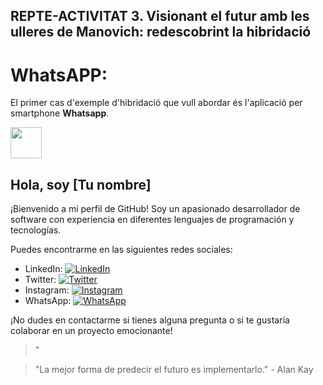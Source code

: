 ## REPTE-ACTIVITAT 3. Visionant el futur amb les ulleres de Manovich: redescobrint la hibridació
# WhatsAPP:

El primer cas d'exemple d'hibridació que vull abordar és l'aplicació per smartphone **Whatsapp**. 

<img src="https://raw.githubusercontent.com/FortAwesome/Font-Awesome/6.x/svgs/solid/crown.svg" width="50" height="50">


## Hola, soy [Tu nombre]

¡Bienvenido a mi perfil de GitHub! Soy un apasionado desarrollador de software con experiencia en diferentes lenguajes de programación y tecnologías.

Puedes encontrarme en las siguientes redes sociales:

- LinkedIn: [![LinkedIn](https://example.com/linkedin-logo.png)](URL_de_tu_perfil)
- Twitter: [![Twitter](https://example.com/twitter-logo.png)](https://twitter.com/TuNombreDeUsuario)
- Instagram: [![Instagram](https://example.com/instagram-logo.png)](https://www.instagram.com/TuNombreDeUsuario)
- WhatsApp: [![WhatsApp](https://example.com/whatsapp-logo.png)](https://wa.me/XXXXXXXXXX)

¡No dudes en contactarme si tienes alguna pregunta o si te gustaría colaborar en un proyecto emocionante!

> "

> "La mejor forma de predecir el futuro es implementarlo." - Alan Kay
